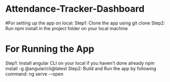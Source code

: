# Attendance-Tracker-Dashboard
#For setting up the app on local:
Step1: Clone the app using git clone
Step2: Run npm install in the project folder on your local machine

# For Running the App
Step1: Install angular CLI on your local if you haven't done already
npm install -g @angular/cli@latest
Step2: Build and Run the app by following command:
ng serve --open

